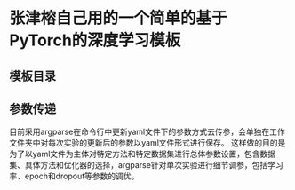 # 张津榕自己用的一个简单的基于PyTorch的深度学习模板

## 模板目录


## 参数传递

目前采用argparse在命令行中更新yaml文件下的参数方式去传参，会单独在工作文件夹中对每次实验的更新后的参数以yaml文件形式进行保存。
这样做的目的是为了以yaml文件为主体对特定方法和特定数据集进行总体参数设置，包含数据集、具体方法和优化器的选择，argparse针对单次实验进行细节调参，包括学习率、epoch和dropout等参数的调优。